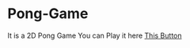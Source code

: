 # Pong-Game
It is a 2D Pong Game
You can Play it here [This Button](https://pbgameworld.itch.io/pong-game-2d)
